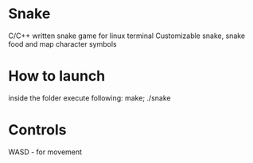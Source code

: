 # Snake
C/C++ written snake game for linux terminal
Customizable snake, snake food and map character symbols

# How to launch
inside the folder execute following: make; ./snake

# Controls
WASD - for movement


